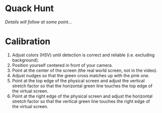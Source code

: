 
# Quack Hunt

*Details will follow at some point...*


# Calibration

1. Adjust colors (HSV) until detection is correct and reliable (i.e. excluding background).
2. Position yourself centered in front of your camera.
3. Point at the center of the screen (the real world screen, not in the video).
4. Adjust nudges so that the green cross matches up with the pink one.
5. Point at the top edge of the physical screen and adjust the vertical stretch factor so that the horizontal green line touches the top edge of the virtual screen.
6. Point at the right edge of the physical screen and adjust the horizontal stretch factor so that the vertical green line touches the right edge of the virtual screen.
